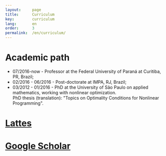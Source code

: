 ```yaml
---
layout:     page
title:      Curriculum
key:        curriculum
lang:       en
order:      3
permalink:  /en/curriculum/
---
```

# Academic path

  - 07/2016-now - Professor at the Federal University of Paraná at Curitiba,
  PR, Brazil;
  - 02/2016 - 06/2016 - Post-doctorate at IMPA, RJ, Brazil;
  - 03/2012 - 01/2016 - PhD at the University of São Paulo on applied
  mathematics, working with nonlinear optimization. <br />
  PhD thesis (translation): "Topics on Optimality Conditions for Nonlinear
  Programming".

# [Lattes](http://lattes.cnpq.br/3320145045271106)<br />

# [Google Scholar](http://scholar.google.com.br/citations?hl=pt-BR&user=CwUd6FgAAAAJ)

